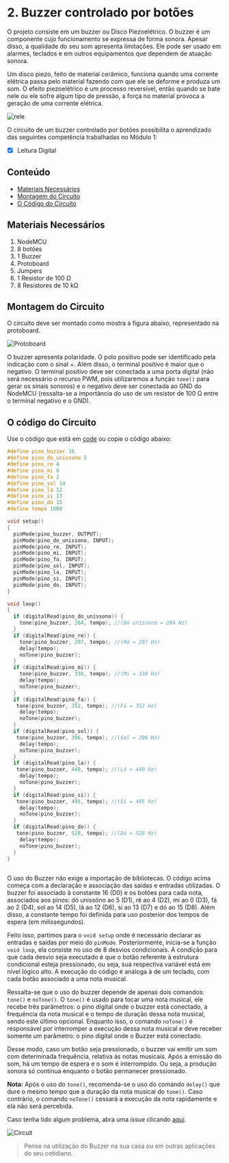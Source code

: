 # 2. Buzzer controlado por botões

O projeto consiste em um buzzer ou Disco Piezoelétrico. O buzzer é um componente cujo funcionamento se expressa de forma sonora. Apesar disso, a qualidade do seu som apresenta limitações.
Ele pode ser usado em alarmes, teclados e em outros equipamentos que dependem de atuação sonora.  

Um disco piezo, feito de material cerâmico, funciona quando uma corrente elétrica passa pelo material fazendo com que ele se deforme e produza um som. O efeito piezoelétrico é um processo reversível, então quando se bate nele ou ele sofre algum tipo de pressão, a força no material provoca a geração de uma corrente elétrica. 

![rele](assets/rele.jpg)

O circuito de um buzzer controlado por botões possibilita o aprendizado das seguintes competência trabalhadas no Módulo 1:

- [x] Leitura Digital

## Conteúdo
- [Materiais Necessários](#materiais-necessários)
- [Montagem do Circuito](#montagem-do-circuito)
- [O Código do Circuito](#o-c&oacute;digo-do-circuito)

## Materiais Necessários
1. NodeMCU
2. 8 botões
3. 1 Buzzer
4. Protoboard
5. Jumpers
6. 1 Resistor de 100 Ω
7. 8 Resistores de 10 kΩ

## Montagem do Circuito
O circuito deve ser montado como mostra a figura abaixo, representado na protoboard. 

![Protoboard](assets/atuador1.png)

O buzzer apresenta polaridade. O polo positivo pode ser identificado pela indicação com o sinal +. Além disso, o terminal positivo é maior que o negativo. O terminal positivo deve ser conectada a uma porta digital (não será necessário o recurso PWM, pois utilizaremos a função ```tone()``` para gerar os sinais sonoros) e o negativo deve ser conectada ao GND do NodeMCU (ressalta-se a importância do uso de um resistor de 100 Ω entre o terminal negativo e o GND).

## O código do Circuito

Use o código que está em [code](code/code1.ino) ou copie o código abaixo:
 
```C++
#define pino_buzzer 16
#define pino_do_unissono 5
#define pino_re 4
#define pino_mi 0
#define pino_fa 2
#define pino_sol 14
#define pino_la 12
#define pino_si 13
#define pino_do 15
#define tempo 1000

void setup()
{
  pinMode(pino_buzzer, OUTPUT);
  pinMode(pino_do_unissono, INPUT);
  pinMode(pino_re, INPUT);
  pinMode(pino_mi, INPUT);
  pinMode(pino_fa, INPUT);
  pinMode(pino_sol, INPUT);
  pinMode(pino_la, INPUT);
  pinMode(pino_si, INPUT);
  pinMode(pino_do, INPUT);
}

void loop()
{
  if (digitalRead(pino_do_unissono)) {
    tone(pino_buzzer, 264, tempo); //(Dó uníssono = 264 Hz)
  }
  if (digitalRead(pino_re)) {
    tone(pino_buzzer, 297, tempo); //(Ré = 297 Hz)
    delay(tempo);
    noTone(pino_buzzer);
  }
  if (digitalRead(pino_mi)) {
    tone(pino_buzzer, 330, tempo); //(Mi = 330 Hz)
    delay(tempo);
    noTone(pino_buzzer);
  }
  if (digitalRead(pino_fa)) {
   tone(pino_buzzer, 352, tempo); //(Fá = 352 Hz)
    delay(tempo);
    noTone(pino_buzzer);
  }
  if (digitalRead(pino_sol)) {
   tone(pino_buzzer, 396, tempo); //(Sol = 396 Hz)
    delay(tempo);
    noTone(pino_buzzer);
  }
  if (digitalRead(pino_la)) {
   tone(pino_buzzer, 440, tempo); //(Lá = 440 Hz)
    delay(tempo);
    noTone(pino_buzzer);
  }
  if (digitalRead(pino_si)) {
   tone(pino_buzzer, 495, tempo); //(Sí = 495 Hz)
    delay(tempo);
    noTone(pino_buzzer);
  }
  if (digitalRead(pino_do)) {
   tone(pino_buzzer, 528, tempo); //(Dó = 528 Hz)
    delay(tempo);
    noTone(pino_buzzer);
  }
}
  
```
O uso do Buzzer não exige a importação de bibliotecas. O código acima começa com a declaração e associação das saídas e entradas utilizadas. O buzzer foi associado à constante 16 (D0) e os botões para cada nota, associados aos pinos: dó unissóno ao 5 (D1), ré ao 4 (D2), mi ao 0 (D3), fá ao 2 (D4), sol ao 14 (D5), lá ao 12 (D6), si ao 13 (D7) e dó ao 15 (D8). Além disso, a constante tempo foi definida para uso posterior dos tempos de espera (em milissegundos).

Feito isso, partimos para o ```void setup``` onde é necessário declarar as entradas e saídas por meio do ```pinMode```. Posteriormente, inicia-se a função ```void loop```, ela consiste no uso de 8 desvios condicionais. A condição para que cada desvio seja executado é que o botão referente à estrutura condicional esteja pressionado, ou seja, sua respectiva variável está em nível lógico alto. A execução do código é análoga à de um teclado, com cada botão associado a uma nota musical.

Ressalta-se que o uso do buzzer depende de apenas dois comandos: ```tone()``` e ```noTone()```. O ```tone()``` é usado para tocar uma nota musical, ele recebe três parâmetros: o pino digital onde o buzzer está conectado, a frequência da nota musical e o tempo de duração dessa nota musical, sendo este último opcional. Enquanto isso, o comando ```noTone()``` é responsável por interromper a execução dessa nota musical e deve receber somente um parâmetro: o pino digital onde o Buzzer está conectado.

Desse modo, caso um botão seja pressionado, o buzzer vai emitir um som com determinada frequência, relativa às notas musicais. Após a emissão do som, há um tempo de espera e o som é interrompido. Ou seja, a produção sonora só continua enquanto o botão permanecer pressionado.

**Nota:** Após o uso do ```tone()```, recomenda-se o uso do comando ```delay()``` que dure o mesmo tempo que a duração da nota musical do ```tone()```. Caso contrário, o comando ```noTone()``` cessará a execução da nota rapidamente e ela não será percebida.

Caso tenha tido algum problema, abra uma *issue* clicando [aqui](https://github.com/PETEletricaUFBA/IoT/issues/new).

![Circuit](assets/circuit.gif)

> Pense na utilização do Buzzer na sua casa ou em outras aplicações do seu cotidiano. 
